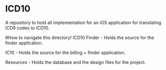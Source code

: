 # ICD10
A repository to hold all implementation for an iOS application for translating ICD9 codes to ICD10. 

#How to navigate this directory!
ICD10 Finder - Holds the source for the finder application.

IC10 - Holds the source for the billing + finder application.

Resources - Holds the database and the design files for the project.
